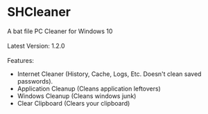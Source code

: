 # SHCleaner
A bat file PC Cleaner for Windows 10
<br><br>
Latest Version: 1.2.0
<br><br>
Features:
- Internet Cleaner (History, Cache, Logs, Etc. Doesn't clean saved passwords).
- Application Cleanup (Cleans application leftovers)
- Windows Cleanup (Cleans windows junk)
- Clear Clipboard (Clears your clipboard)